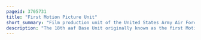 ```yaml
---
pageid: 3705731
title: "First Motion Picture Unit"
short_summary: "Film production unit of the United States Army Air Forces"
description: "The 18th aaf Base Unit originally known as the first Motion Picture Unit Army Air Forces was the primary Film Production Unit of the united States. S. During World War ii the Army Air Force was the first military Unit composed entirely of Professionals from the Film Industry. It produced more than 400 Propaganda and Training Films, which were notable for being informative as well as Entertaining. Films for which the Unit is known include resisting Enemy Interrogation, Memphis Belle: a Story of a Flying Fortress and the last Bomb—All of which were released in Theatres. Veteran Actors such as Clark gable William holden Clayton Moore Ronald Reagan and Deforest Kelley and Directors such as John Sturges served in the 18th aaf Base Unit. The Unit also produced training Films and trained Combat Cameramen."
---
```

